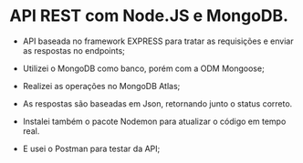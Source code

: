 # API REST com Node.JS e MongoDB.

- API baseada no framework EXPRESS para tratar as requisições e enviar as respostas no endpoints;


- Utilizei o MongoDB como banco, porém com a ODM Mongoose;


- Realizei as operações no MongoDB Atlas;


- As respostas são baseadas em Json, retornando junto o status correto.


- Instalei também o pacote Nodemon para atualizar o código em tempo real.


- E usei o Postman para testar da API;
